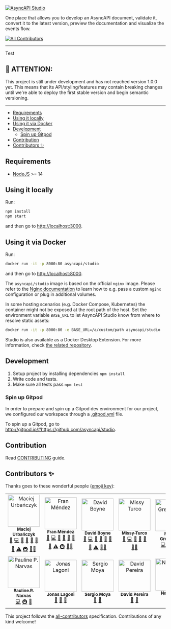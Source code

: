 [![AsyncAPI Studio](../../assets/logo.png)](https://studio.asyncapi.com)

One place that allows you to develop an AsyncAPI document, validate it, convert it to the latest version, preview the documentation and visualize the events flow.

<!-- ALL-CONTRIBUTORS-BADGE:START - Do not remove or modify this section -->
[![All Contributors](https://img.shields.io/badge/all_contributors-13-orange.svg?style=flat-square)](#contributors-)
<!-- ALL-CONTRIBUTORS-BADGE:END -->

---
Test
## :loudspeaker: ATTENTION:

This project is still under development and has not reached version 1.0.0 yet. This means that its API/styling/features may contain breaking changes until we're able to deploy the first stable version and begin semantic versioning.

---

<!-- toc is generated with GitHub Actions do not remove toc markers -->

<!-- toc -->

- [Requirements](#requirements)
- [Using it locally](#using-it-locally)
- [Using it via Docker](#using-it-via-docker)
- [Development](#development)
  * [Spin up Gitpod](#spin-up-gitpod)
- [Contribution](#contribution)
- [Contributors ✨](#contributors-%E2%9C%A8)

<!-- tocstop -->

## Requirements

- [NodeJS](https://nodejs.org/en/) >= 14

## Using it locally

Run:

```bash
npm install
npm start
```

and then go to [http://localhost:3000](http://localhost:3000).

## Using it via Docker

Run:

```bash
docker run -it -p 8000:80 asyncapi/studio
```

and then go to [http://localhost:8000](http://localhost:8000).

The `asyncapi/studio` image is based on the official `nginx` image.
Please refer to the [Nginx documentation](https://registry.hub.docker.com/_/nginx/) to learn how to e.g. pass a custom `nginx` configuration or plug in additional volumes.

In some hosting scenarios (e.g. Docker Compose, Kubernetes) the container might not be exposed at the root path of the host.
Set the environment variable `BASE_URL` to let AsyncAPI Studio know from where to resolve static assets:

```bash
docker run -it -p 8000:80 -e BASE_URL=/a/custom/path asyncapi/studio
```

Studio is also available as a Docker Desktop Extension. For more information, check [the related repository](https://github.com/thiyagu06/asyncapi-studio-docker-extension).

## Development

1. Setup project by installing dependencies `npm install`
2. Write code and tests.
3. Make sure all tests pass `npm test`

### Spin up Gitpod 
In order to prepare and spin up a Gitpod dev environment for our project, we configured our workspace through a [.gitpod.yml](/.gitpod.yml) file.

To spin up a Gitpod, go to http://gitpod.io/#https://github.com/asyncapi/studio.

## Contribution

Read [CONTRIBUTING](https://github.com/asyncapi/.github/blob/master/CONTRIBUTING.md) guide.

## Contributors ✨

Thanks goes to these wonderful people ([emoji key](https://allcontributors.org/docs/en/emoji-key)):

<!-- ALL-CONTRIBUTORS-LIST:START - Do not remove or modify this section -->
<!-- prettier-ignore-start -->
<!-- markdownlint-disable -->
<table>
  <tbody>
    <tr>
      <td align="center"><a href="https://github.com/magicmatatjahu"><img src="https://avatars.githubusercontent.com/u/20404945?v=4?s=100" width="100px;" alt="Maciej Urbańczyk"/><br /><sub><b>Maciej Urbańczyk</b></sub></a><br /><a href="#maintenance-magicmatatjahu" title="Maintenance">🚧</a> <a href="https://github.com/asyncapi/studio/commits?author=magicmatatjahu" title="Code">💻</a> <a href="https://github.com/asyncapi/studio/commits?author=magicmatatjahu" title="Documentation">📖</a> <a href="https://github.com/asyncapi/studio/issues?q=author%3Amagicmatatjahu" title="Bug reports">🐛</a> <a href="#ideas-magicmatatjahu" title="Ideas, Planning, & Feedback">🤔</a> <a href="https://github.com/asyncapi/studio/pulls?q=is%3Apr+reviewed-by%3Amagicmatatjahu" title="Reviewed Pull Requests">👀</a> <a href="#design-magicmatatjahu" title="Design">🎨</a> <a href="https://github.com/asyncapi/studio/commits?author=magicmatatjahu" title="Tests">⚠️</a> <a href="#infra-magicmatatjahu" title="Infrastructure (Hosting, Build-Tools, etc)">🚇</a> <a href="#mentoring-magicmatatjahu" title="Mentoring">🧑‍🏫</a></td>
      <td align="center"><a href="http://www.fmvilas.com/"><img src="https://avatars.githubusercontent.com/u/242119?v=4?s=100" width="100px;" alt="Fran Méndez"/><br /><sub><b>Fran Méndez</b></sub></a><br /><a href="#maintenance-fmvilas" title="Maintenance">🚧</a> <a href="https://github.com/asyncapi/studio/commits?author=fmvilas" title="Code">💻</a> <a href="https://github.com/asyncapi/studio/commits?author=fmvilas" title="Documentation">📖</a> <a href="https://github.com/asyncapi/studio/issues?q=author%3Afmvilas" title="Bug reports">🐛</a> <a href="#ideas-fmvilas" title="Ideas, Planning, & Feedback">🤔</a> <a href="https://github.com/asyncapi/studio/pulls?q=is%3Apr+reviewed-by%3Afmvilas" title="Reviewed Pull Requests">👀</a> <a href="#design-fmvilas" title="Design">🎨</a> <a href="https://github.com/asyncapi/studio/commits?author=fmvilas" title="Tests">⚠️</a> <a href="#infra-fmvilas" title="Infrastructure (Hosting, Build-Tools, etc)">🚇</a> <a href="#mentoring-fmvilas" title="Mentoring">🧑‍🏫</a></td>
      <td align="center"><a href="https://boyney.io/"><img src="https://avatars.githubusercontent.com/u/3268013?v=4?s=100" width="100px;" alt="David Boyne"/><br /><sub><b>David Boyne</b></sub></a><br /><a href="#maintenance-boyney123" title="Maintenance">🚧</a> <a href="https://github.com/asyncapi/studio/commits?author=boyney123" title="Code">💻</a> <a href="https://github.com/asyncapi/studio/commits?author=boyney123" title="Documentation">📖</a> <a href="https://github.com/asyncapi/studio/issues?q=author%3Aboyney123" title="Bug reports">🐛</a> <a href="#ideas-boyney123" title="Ideas, Planning, & Feedback">🤔</a> <a href="https://github.com/asyncapi/studio/pulls?q=is%3Apr+reviewed-by%3Aboyney123" title="Reviewed Pull Requests">👀</a> <a href="#design-boyney123" title="Design">🎨</a> <a href="https://github.com/asyncapi/studio/commits?author=boyney123" title="Tests">⚠️</a> <a href="#mentoring-boyney123" title="Mentoring">🧑‍🏫</a></td>
      <td align="center"><a href="https://missyturco.com/"><img src="https://avatars.githubusercontent.com/u/60163079?v=4?s=100" width="100px;" alt="Missy Turco"/><br /><sub><b>Missy Turco</b></sub></a><br /><a href="#maintenance-mcturco" title="Maintenance">🚧</a> <a href="https://github.com/asyncapi/studio/commits?author=mcturco" title="Code">💻</a> <a href="#ideas-mcturco" title="Ideas, Planning, & Feedback">🤔</a> <a href="https://github.com/asyncapi/studio/pulls?q=is%3Apr+reviewed-by%3Amcturco" title="Reviewed Pull Requests">👀</a> <a href="#design-mcturco" title="Design">🎨</a> <a href="#mentoring-mcturco" title="Mentoring">🧑‍🏫</a></td>
      <td align="center"><a href="https://florian.greinacher.de/"><img src="https://avatars.githubusercontent.com/u/1540469?v=4?s=100" width="100px;" alt="Florian Greinacher"/><br /><sub><b>Florian Greinacher</b></sub></a><br /><a href="https://github.com/asyncapi/studio/commits?author=fgreinacher" title="Code">💻</a> <a href="#infra-fgreinacher" title="Infrastructure (Hosting, Build-Tools, etc)">🚇</a> <a href="https://github.com/asyncapi/studio/issues?q=author%3Afgreinacher" title="Bug reports">🐛</a> <a href="https://github.com/asyncapi/studio/commits?author=fgreinacher" title="Documentation">📖</a></td>
      <td align="center"><a href="https://ritik307.github.io/portfolio/"><img src="https://avatars.githubusercontent.com/u/22374829?v=4?s=100" width="100px;" alt="Ritik Rawal"/><br /><sub><b>Ritik Rawal</b></sub></a><br /><a href="https://github.com/asyncapi/studio/commits?author=ritik307" title="Code">💻</a></td>
      <td align="center"><a href="https://samridhi-98.github.io/Portfolio"><img src="https://avatars.githubusercontent.com/u/54466041?v=4?s=100" width="100px;" alt="Samriddhi"/><br /><sub><b>Samriddhi</b></sub></a><br /><a href="https://github.com/asyncapi/studio/commits?author=Samridhi-98" title="Code">💻</a></td>
    </tr>
    <tr>
      <td align="center"><a href="https://paulinenarvas.com/"><img src="https://avatars.githubusercontent.com/u/17087373?v=4?s=100" width="100px;" alt="Pauline P. Narvas"/><br /><sub><b>Pauline P. Narvas</b></sub></a><br /><a href="https://github.com/asyncapi/studio/commits?author=pawlean" title="Code">💻</a> <a href="#infra-pawlean" title="Infrastructure (Hosting, Build-Tools, etc)">🚇</a> <a href="https://github.com/asyncapi/studio/commits?author=pawlean" title="Documentation">📖</a></td>
      <td align="center"><a href="https://linkedin.com/in/jonaslagoni/"><img src="https://avatars.githubusercontent.com/u/13396189?v=4?s=100" width="100px;" alt="Jonas Lagoni"/><br /><sub><b>Jonas Lagoni</b></sub></a><br /><a href="#ideas-jonaslagoni" title="Ideas, Planning, & Feedback">🤔</a> <a href="#question-jonaslagoni" title="Answering Questions">💬</a> <a href="https://github.com/asyncapi/studio/pulls?q=is%3Apr+reviewed-by%3Ajonaslagoni" title="Reviewed Pull Requests">👀</a></td>
      <td align="center"><a href="https://github.com/smoya"><img src="https://avatars.githubusercontent.com/u/1083296?v=4?s=100" width="100px;" alt="Sergio Moya"/><br /><sub><b>Sergio Moya</b></sub></a><br /><a href="#ideas-smoya" title="Ideas, Planning, & Feedback">🤔</a> <a href="#question-smoya" title="Answering Questions">💬</a></td>
      <td align="center"><a href="https://bolt04.github.io/react-ultimate-resume/"><img src="https://avatars.githubusercontent.com/u/18630253?v=4?s=100" width="100px;" alt="David Pereira"/><br /><sub><b>David Pereira</b></sub></a><br /><a href="#ideas-BOLT04" title="Ideas, Planning, & Feedback">🤔</a> <a href="#question-BOLT04" title="Answering Questions">💬</a></td>
      <td align="center"><a href="https://nawedali.tech"><img src="https://avatars.githubusercontent.com/u/83456083?v=4?s=100" width="100px;" alt="Nawed Ali"/><br /><sub><b>Nawed Ali</b></sub></a><br /><a href="https://github.com/asyncapi/studio/commits?author=nawed2611" title="Code">💻</a> <a href="https://github.com/asyncapi/studio/issues?q=author%3Anawed2611" title="Bug reports">🐛</a></td>
      <td align="center"><a href="https://github.com/aeworxet"><img src="https://avatars.githubusercontent.com/u/16149591?v=4?s=100" width="100px;" alt="Viacheslav Turovskyi"/><br /><sub><b>Viacheslav Turovskyi</b></sub></a><br /><a href="https://github.com/asyncapi/studio/commits?author=aeworxet" title="Code">💻</a></td>
    </tr>
  </tbody>
</table>

<!-- markdownlint-restore -->
<!-- prettier-ignore-end -->

<!-- ALL-CONTRIBUTORS-LIST:END -->

This project follows the [all-contributors](https://github.com/all-contributors/all-contributors) specification. Contributions of any kind welcome!
